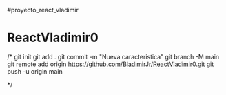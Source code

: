 #proyecto_react_vladimir
# ReactVladimir0

/*
git init
git add .
git commit -m "Nueva caracteristica"
git branch -M main
git remote add origin https://github.com/BladimirJr/ReactVladimir0.git
git push -u origin main

*/